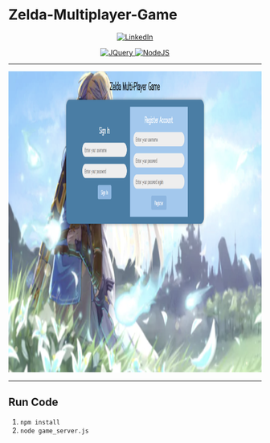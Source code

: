 # Zelda-Multiplayer-Game
<div align="center">
  <a href="https://www.linkedin.com/in/lucas-chan-578039267">
    <img src="https://img.shields.io/badge/LINKEDIN-Lucas_Chan-blue?logo=linkedin" alt="LinkedIn">
  </a>
  <p></p>
  <a href="https://jquery.com">
    <img src="https://img.shields.io/badge/jQuery-0769AD?style=for-the-badge&logo=jquery&logoColor=white" alt="JQuery">
  </a>
  <a href="https://nodejs.org/en">
    <img src="https://img.shields.io/badge/Node.js-green?style=for-the-badge&logo=node.js&logoColor=white" alt="NodeJS">
  </a>
</div>

<hr />

<div align="center">
  <a href="https://github.com/LConann/Zelda-Multiplayer-Game/">
    <img src="public/images/Register_page.png" alt="RegisterPage" width="800" height="600">
  </a>
</div>

<hr />

## Run Code
1. `npm install`
2. `node game_server.js`

[JQuery.com]: https://img.shields.io/badge/jQuery-0769AD?style=for-the-badge&logo=jquery&logoColor=white
[JQuery-url]: https://jquery.com 


